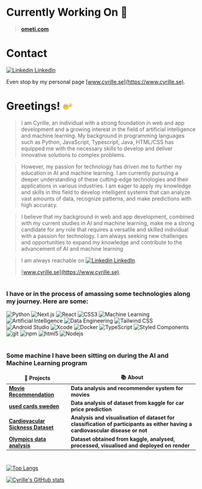 # Currently Working On  🚧

> **[ometi.com](https://www.ometi.com)**

# Contact
[![Linkedin](https://i.stack.imgur.com/gVE0j.png) LinkedIn](https://www.linkedin.com/in/cyrille-ngide-kolle/)

Even stop by my personal page [www.cyrille.se](https://www.cyrille.se).

# Greetings! <img src="https://github.com/CyrilleKolle/CyrilleKolle/blob/main/tenor.gif" width="30px">

>I am Cyrille, an individual with a strong foundation in web and app development and a growing interest in the field of artificial intelligence and machine learning. My background in programming languages such as Python, JavaScript, Typescript, Java, HTML/CSS has equipped me with the necessary skills to develop and deliver innovative solutions to complex problems.

> However, my passion for technology has driven me to further my education in AI and machine learning. I am currently pursuing a deeper understanding of these cutting-edge technologies and their applications in various industries. I am eager to apply my knowledge and skills in this field to develop intelligent systems that can analyze vast amounts of data, recognize patterns, and make predictions with high accuracy.

> I believe that my background in web and app development, combined with my current studies in AI and machine learning, make me a strong candidate for any role that requires a versatile and skilled individual with a passion for technology. I am always seeking new challenges and opportunities to expand my knowledge and contribute to the advancement of AI and machine learning

>I am always reachable on [![Linkedin](https://i.stack.imgur.com/gVE0j.png) LinkedIn](https://www.linkedin.com/in/cyrille-ngide-kolle/).
>
>[www.cyrille.se](https://www.cyrille.se).
#
<h3>I have or in the process of amassing some technologies along my journey. Here are some:</h3>
<p>
  <img alt="Python" src="https://img.shields.io/badge/-Python-3776AB?style=flat-square&logo=python&logoColor=white" />
  <img alt="Next.js" src="https://img.shields.io/badge/-Next.js-000000?style=flat-square&logo=next.js&logoColor=white" />
  <img alt="React" src="https://img.shields.io/badge/-React-45b8d8?style=flat-square&logo=react&logoColor=white" />
  <img alt="CSS3" src="https://img.shields.io/badge/-CSS3-1572B6?style=flat-square&logo=css3&logoColor=white" />
  <img alt="Machine Learning" src="https://img.shields.io/badge/-Machine_Learning-FFA500?style=flat-square&logo=machine-learning&logoColor=white" />
  <img alt="Artificial Intelligence" src="https://img.shields.io/badge/-Artificial_Intelligence-FF8C00?style=flat-square&logo=ai&logoColor=white" />
  <img alt="Data Engineering" src="https://img.shields.io/badge/-Data_Engineering-FF5733?style=flat-square&logo=data-engineering&logoColor=white" />
  <img alt="Tailwind CSS" src="https://img.shields.io/badge/-Tailwind_CSS-38B2AC?style=flat-square&logo=tailwind-css&logoColor=white" />
  <img alt="Android Studio" src="https://img.shields.io/badge/-Android_Studio-3DDC84?style=flat-square&logo=android-studio&logoColor=white" />
  <img alt="Xcode" src="https://img.shields.io/badge/-Xcode-1575F9?style=flat-square&logo=xcode&logoColor=white" />
  <img alt="Docker" src="https://img.shields.io/badge/-Docker-46a2f1?style=flat-square&logo=docker&logoColor=white" />
  <img alt="TypeScript" src="https://img.shields.io/badge/-TypeScript-007ACC?style=flat-square&logo=typescript&logoColor=white" />
  <img alt="Styled Components" src="https://img.shields.io/badge/-Styled_Components-db7092?style=flat-square&logo=styled-components&logoColor=white" />
  <img alt="git" src="https://img.shields.io/badge/-Git-F05032?style=flat-square&logo=git&logoColor=white" />
  <img alt="npm" src="https://img.shields.io/badge/-NPM-CB3837?style=flat-square&logo=npm&logoColor=white" />
  <img alt="html5" src="https://img.shields.io/badge/-HTML5-E34F26?style=flat-square&logo=html5&logoColor=white" />
  <img alt="Nodejs" src="https://img.shields.io/badge/-Nodejs-43853d?style=flat-square&logo=Node.js&logoColor=white" />
</p>

#
<h3>Some machine I have been sitting on during the AI and Machine Learning program</h3>

<table>
  <thead align="center">
    <tr border: none;>
      <td><b>🎁 Projects</b></td>
      <td><b>📚 About</b></td>
    </tr>
  </thead>
  <tbody>
    <tr>
      <td><a href="https://github.com/CyrilleKolle/movie_recommendation"><b>Movie Recommendation</b></a></td>
      <td><b>Data analysis and recommender system for movies</b></td>
    </tr>
	  <tr>
      <td><a href="https://github.com/CyrilleKolle/used-cars_sweden"><b>used cards sweden</b></a></td>
      <td><b>Data analysis of dataset from kaggle for car price prediction</b></td>
    <tr>
      <td><a href="https://github.com/CyrilleKolle/cardiovascular_labb"><b>Cardiovacular Sickness Dataset</b></a></td>
      <td><b>Analysis and visualisation of dataset for classification of participants as either having a cardiovascular disease or not</b></td>
    </tr>
        <tr>
      <td><a href="https://github.com/CyrilleKolle/project_data_behandling/tree/ai_sweden"><b>Olympics data analysis</b></a></td>
      <td><b>Dataset obtained from kaggle, analysed, processed, visualised and deployed on render</b></td>
    </tr>
  </tbody>
</table>

#
[![Top Langs](https://github-readme-stats.vercel.app/api/top-langs/?username=CyrilleKolle)](https://github.com/CyrilleKolle/github-readme-stats)

[![Cyrille's GitHub stats](https://github-readme-stats.vercel.app/api?username=CyrilleKolle&count_private=true&show_icons=true&theme=tokyonight)](https://github.com/CyrilleKolle/github-readme-stats)



